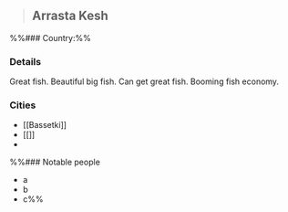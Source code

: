 >## Arrasta Kesh

%%### Country:%% 

### Details

Great fish. Beautiful big fish. Can get great fish. Booming fish economy.

### Cities

- [[Bassetki]]
- [[]]
- 

%%### Notable people
- a
- b
- c%%
